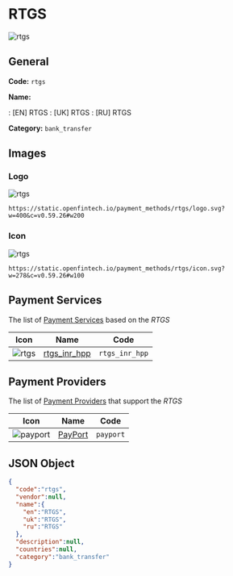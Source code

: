 
# RTGS 
![rtgs](https://static.openfintech.io/payment_methods/rtgs/logo.svg?w=400&c=v0.59.26#w200)  

## General 
**Code:** `rtgs` 
 
**Name:** 
 
:	[EN] RTGS 
:	[UK] RTGS 
:	[RU] RTGS 
 
**Category:** `bank_transfer` 
 

## Images 

### Logo 
![rtgs](https://static.openfintech.io/payment_methods/rtgs/logo.svg?w=400&c=v0.59.26#w200)  

```
https://static.openfintech.io/payment_methods/rtgs/logo.svg?w=400&c=v0.59.26#w200
```  

### Icon 
![rtgs](https://static.openfintech.io/payment_methods/rtgs/icon.svg?w=278&c=v0.59.26#w100)  

```
https://static.openfintech.io/payment_methods/rtgs/icon.svg?w=278&c=v0.59.26#w100
```  

## Payment Services 
 
The list of [Payment Services](/payment-services/) based on the _RTGS_ 

|Icon|Name|Code| 
|:---:|:---:|:---:| 
|![rtgs](https://static.openfintech.io/payment_methods/rtgs/icon.svg?w=278&c=v0.59.26#w100) |[rtgs_inr_hpp](/payment-services/rtgs_inr_hpp/)|`rtgs_inr_hpp`| 
 

## Payment Providers 
 
The list of [Payment Providers](/payment-providers/) that support the _RTGS_ 

|Icon|Name|Code| 
|:---:|:---:|:---:| 
|![payport](https://static.openfintech.io/payment_providers/payport/icon.svg?w=278&c=v0.59.26#w100) |[PayPort](/payment-providers/payport/)|`payport`| 
 

## JSON Object 

```json
{
  "code":"rtgs",
  "vendor":null,
  "name":{
    "en":"RTGS",
    "uk":"RTGS",
    "ru":"RTGS"
  },
  "description":null,
  "countries":null,
  "category":"bank_transfer"
}
```  
